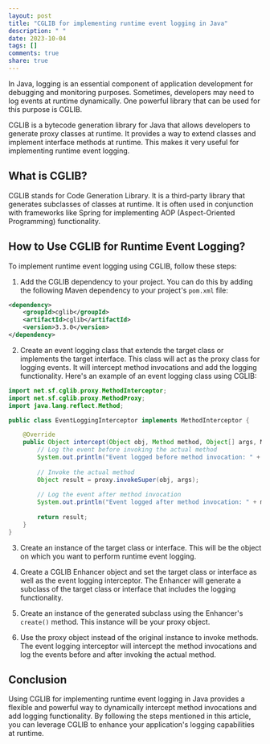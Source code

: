 ```yaml
---
layout: post
title: "CGLIB for implementing runtime event logging in Java"
description: " "
date: 2023-10-04
tags: []
comments: true
share: true
---
```


In Java, logging is an essential component of application development for debugging and monitoring purposes. Sometimes, developers may need to log events at runtime dynamically. One powerful library that can be used for this purpose is CGLIB.

CGLIB is a bytecode generation library for Java that allows developers to generate proxy classes at runtime. It provides a way to extend classes and implement interface methods at runtime. This makes it very useful for implementing runtime event logging.

## What is CGLIB?

CGLIB stands for Code Generation Library. It is a third-party library that generates subclasses of classes at runtime. It is often used in conjunction with frameworks like Spring for implementing AOP (Aspect-Oriented Programming) functionality.

## How to Use CGLIB for Runtime Event Logging?

To implement runtime event logging using CGLIB, follow these steps:

1. Add the CGLIB dependency to your project. You can do this by adding the following Maven dependency to your project's `pom.xml` file:
```xml
<dependency>
    <groupId>cglib</groupId>
    <artifactId>cglib</artifactId>
    <version>3.3.0</version>
</dependency>
```

2. Create an event logging class that extends the target class or implements the target interface. This class will act as the proxy class for logging events. It will intercept method invocations and add the logging functionality. Here's an example of an event logging class using CGLIB:
```java
import net.sf.cglib.proxy.MethodInterceptor;
import net.sf.cglib.proxy.MethodProxy;
import java.lang.reflect.Method;

public class EventLoggingInterceptor implements MethodInterceptor {

    @Override
    public Object intercept(Object obj, Method method, Object[] args, MethodProxy proxy) throws Throwable {
        // Log the event before invoking the actual method
        System.out.println("Event logged before method invocation: " + method.getName());
        
        // Invoke the actual method
        Object result = proxy.invokeSuper(obj, args);
        
        // Log the event after method invocation
        System.out.println("Event logged after method invocation: " + method.getName());
        
        return result;
    }
}
```

3. Create an instance of the target class or interface. This will be the object on which you want to perform runtime event logging.

4. Create a CGLIB Enhancer object and set the target class or interface as well as the event logging interceptor. The Enhancer will generate a subclass of the target class or interface that includes the logging functionality.

5. Create an instance of the generated subclass using the Enhancer's `create()` method. This instance will be your proxy object.

6. Use the proxy object instead of the original instance to invoke methods. The event logging interceptor will intercept the method invocations and log the events before and after invoking the actual method.

## Conclusion

Using CGLIB for implementing runtime event logging in Java provides a flexible and powerful way to dynamically intercept method invocations and add logging functionality. By following the steps mentioned in this article, you can leverage CGLIB to enhance your application's logging capabilities at runtime.